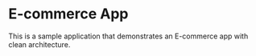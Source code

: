 # E-commerce App

This is a sample application that demonstrates an E-commerce app with clean architecture. 

